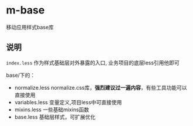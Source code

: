 # m-base

移动应用样式base库

## 说明

```index.less``` 作为样式基础层对外暴露的入口, 业务项目的底层less引用他即可

base/下的：   

- normalize.less normalize.css库，__强烈建议过一遍内容__，有些工具功能可以直接使用
- variables.less 变量定义,项目less中可直接使用
- mixins.less    一些基础mixins函数
- base.less      基础层样式，可扩展优化
